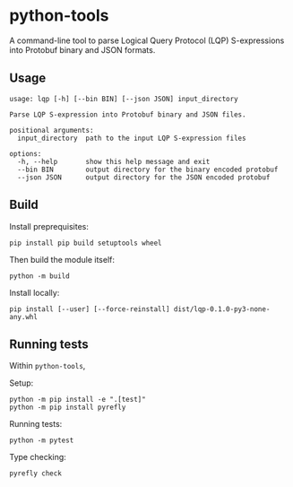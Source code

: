 # python-tools

A command-line tool to parse Logical Query Protocol (LQP) S-expressions into Protobuf binary
and JSON formats.

## Usage

```
usage: lqp [-h] [--bin BIN] [--json JSON] input_directory

Parse LQP S-expression into Protobuf binary and JSON files.

positional arguments:
  input_directory  path to the input LQP S-expression files

options:
  -h, --help       show this help message and exit
  --bin BIN        output directory for the binary encoded protobuf
  --json JSON      output directory for the JSON encoded protobuf
```

## Build

Install preprequisites:
```
pip install pip build setuptools wheel
```

Then build the module itself:
```
python -m build
```

Install locally:
```
pip install [--user] [--force-reinstall] dist/lqp-0.1.0-py3-none-any.whl
```

## Running tests
Within `python-tools`,

Setup:
```
python -m pip install -e ".[test]"
python -m pip install pyrefly
```

Running tests:
```
python -m pytest
```

Type checking:
```
pyrefly check
```
